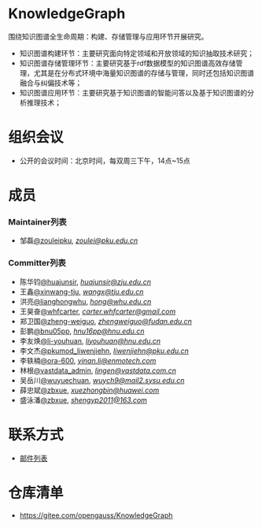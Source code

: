 # KnowledgeGraph

围绕知识图谱全生命周期：构建、存储管理与应用环节开展研究。

- 知识图谱构建环节：主要研究面向特定领域和开放领域的知识抽取技术研究；
- 知识图谱存储管理环节：主要研究基于rdf数据模型的知识图谱高效存储管理，尤其是在分布式环境中海量知识图谱的存储与管理，同时还包括知识图谱融合与纠偏技术等；
- 知识图谱应用环节：主要研究基于知识图谱的智能问答以及基于知识图谱的分析推理技术；

# 组织会议

- 公开的会议时间：北京时间，每双周三下午，14点~15点

# 成员

### Maintainer列表

- 邹磊[@zouleipku](https://gitee.com/zouleipku), *zoulei@pku.edu.cn*

### Committer列表

- 陈华钧[@huajunsir](https://gitee.com/huajunsir), *huajunsir@zju.edu.cn*
- 王鑫[@xinwang-tju](https://gitee.com/xinwang-tju), *wangx@tju.edu.cn*
- 洪亮[@lianghongwhu](https://gitee.com/lianghongwhu), *hong@whu.edu.cn*
- 王昊奋[@whfcarter](https://gitee.com/whfcarter), *carter.whfcarter@gmail.com*
- 郑卫国[@zheng-weiguo](https://gitee.com/zheng-weiguo), *zhengweiguo@fudan.edu.cn*
- 彭鹏[@bnu05pp](https://gitee.com/bnu05pp), *hnu16pp@hnu.edu.cn*
- 李友焕[@li-youhuan](https://gitee.com/li-youhuan), *liyouhuan@hnu.edu.cn*
- 李文杰[@pkumod_liwenjiehn](https://gitee.com/pkumod_liwenjiehn), *liwenjiehn@pku.edu.cn*
- 李轶楠[@ora-600](https://gitee.com/ora-600), *yinan.li@enmotech.com*
- 林根[@vastdata_admin](https://gitee.com/vastdata_admin), *lingen@vastdata.com.cn*
- 吴岳川[@wuyuechuan](https://gitee.com/wuyuechuan), *wuych9@mail2.sysu.edu.cn*
- 薛忠斌[@zbxue](https://gitee.com/zbxue), *xuezhongbin@huawei.com*
- 盛泳潘[@zbxue](https://gitee.com/Syongpan), *shengyp2011@163.com*

# 联系方式

- [邮件列表](https://mailweb.opengauss.org/postorius/lists/knowledgegraph.opengauss.org/)

# 仓库清单

- https://gitee.com/opengauss/KnowledgeGraph
